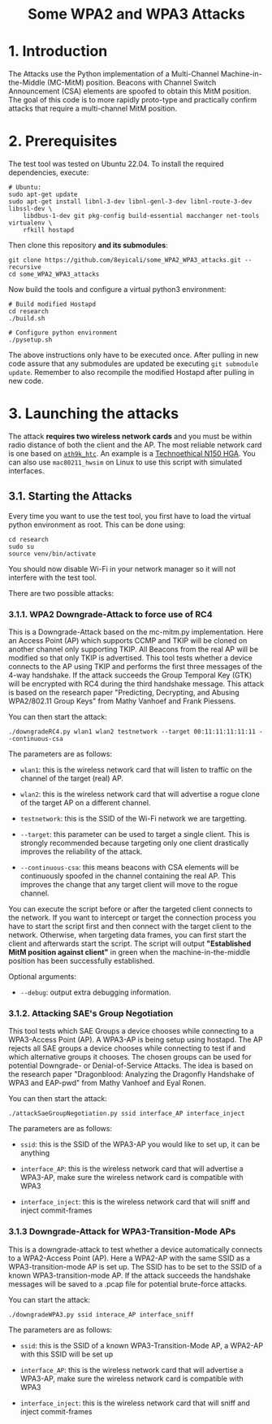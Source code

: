 # <div align="center">Some WPA2 and WPA3 Attacks</div>

<a id="intro"></a>
# 1. Introduction

The Attacks use the Python implementation of a Multi-Channel Machine-in-the-Middle (MC-MitM) position.
Beacons with Channel Switch Announcement (CSA) elements are spoofed to obtain this MitM position.
The goal of this code is to more rapidly proto-type and practically confirm attacks that require
a multi-channel MitM position.


<a id="id-prerequisites"></a>
# 2. Prerequisites

The test tool was tested on Ubuntu 22.04. To install the required dependencies, execute:

	# Ubuntu:
	sudo apt-get update
	sudo apt-get install libnl-3-dev libnl-genl-3-dev libnl-route-3-dev libssl-dev \
		libdbus-1-dev git pkg-config build-essential macchanger net-tools virtualenv \
		rfkill hostapd

Then clone this repository **and its submodules**:

	git clone https://github.com/8eyicali/some_WPA2_WPA3_attacks.git --recursive
	cd some_WPA2_WPA3_attacks

Now build the tools and configure a virtual python3 environment:

	# Build modified Hostapd
	cd research
	./build.sh

	# Configure python environment
	./pysetup.sh

The above instructions only have to be executed once. After pulling in new code assure that
any submodules are updated be executing `git submodule update`. Remember to also recompile
the modified Hostapd after pulling in new code.


<a id="launch-attack"></a>
# 3. Launching the attacks

The attack **requires two wireless network cards** and you must be within radio distance of both
the client and the AP. The most reliable network card is one based on [`ath9k_htc`](https://wikidevi.wi-cat.ru/Ath9k_htc).
An example is a [Technoethical N150 HGA](https://tehnoetic.com/tet-n150hga). You can also use
`mac80211_hwsim` on Linux to use this script with simulated interfaces.


## 3.1. Starting the Attacks

Every time you want to use the test tool, you first have to load the virtual python environment
as root. This can be done using:

	cd research
	sudo su
	source venv/bin/activate

You should now disable Wi-Fi in your network manager so it will not interfere with the test tool.

There are two possible attacks:

### 3.1.1. WPA2 Downgrade-Attack to force use of RC4

This is a Downgrade-Attack based on the mc-mitm.py implementation. Here an Access Point (AP) which supports CCMP and TKIP will be cloned on another channel only supporting TKIP. All Beacons from the real AP will be modified so that only TKIP is advertised. This tool tests whether a device connects to the AP using TKIP and performs the first three messages of the 4-way handshake. If the attack succeeds the Group Temporal Key (GTK) will be encrypted with RC4 during the third handshake message. This attack is based on the research paper "Predicting, Decrypting, and Abusing WPA2/802.11 Group Keys" from Mathy Vanhoef and Frank Piessens.

You can then start the attack:

	./downgradeRC4.py wlan1 wlan2 testnetwork --target 00:11:11:11:11:11 --continuous-csa

The parameters are as follows:

- `wlan1`: this is the wireless network card that will listen to traffic on the channel of the target (real) AP.

- `wlan2`: this is the wireless network card that will advertise a rogue clone of the target AP on a different channel.

- `testnetwork`: this is the SSID of the Wi-Fi network we are targetting.

- `--target`: this parameter can be used to target a single client. This is strongly recommended because
  targeting only one client drastically improves the reliability of the attack.

- `--continuous-csa`: this means beacons with CSA elements will be continuously spoofed in the channel
  containing the real AP. This improves the change that any target client will move to the rogue channel.

You can execute the script before or after the targeted client connects to the network. If you want
to intercept or target the connection process you have to start the script first and then connect
with the target client to the network. Otherwise, when targeting data frames, you can first start the
client and afterwards start the script. The script will output **"Established MitM position against client"**
in green when the machine-in-the-middle position has been successfully established.

Optional arguments:

- `--debug`: output extra debugging information.

### 3.1.2. Attacking SAE's Group Negotiation

This tool tests which SAE Groups a device chooses while connecting to a WPA3-Access Point (AP). A WPA3-AP is being setup using hostapd. The AP rejects all SAE groups a device chooses while connecting to test if and which alternative groups it chooses. The chosen groups can be used for potential Downgrade- or Denial-of-Service Attacks. The idea is based on the research paper "Dragonblood: Analyzing the Dragonfly Handshake of WPA3 and EAP-pwd" from Mathy Vanhoef and Eyal Ronen.

You can then start the attack:

	./attackSaeGroupNegotiation.py ssid interface_AP interface_inject

The parameters are as follows:

- `ssid`: this is the SSID of the WPA3-AP you would like to set up, it can be anything

- `interface_AP`: this is the wireless network card that will advertise a WPA3-AP, make sure the wireless network card is compatible with WPA3

- `interface_inject`: this is the wireless network card that will sniff and inject commit-frames

### 3.1.3 Downgrade-Attack for WPA3-Transition-Mode APs

This is a downgrade-attack to test whether a device automatically connects to a WPA2-Access Point (AP). Here a WPA2-AP with the same SSID as a WPA3-transition-mode AP is set up. The SSID has to be set to the SSID of a known WPA3-transition-mode AP. If the attack succeeds the handshake messages will be saved to a .pcap file for potential brute-force attacks. 

You can start the attack:
	
	./downgradeWPA3.py ssid interace_AP interface_sniff
	
The parameters are as follows:

- `ssid`: this is the SSID of a known WPA3-Transition-Mode AP, a WPA2-AP with this SSID will be set up

- `interface_AP`: this is the wireless network card that will advertise a WPA3-AP, make sure the wireless network card is compatible with WPA3

- `interface_inject`: this is the wireless network card that will sniff and inject commit-frames
	
